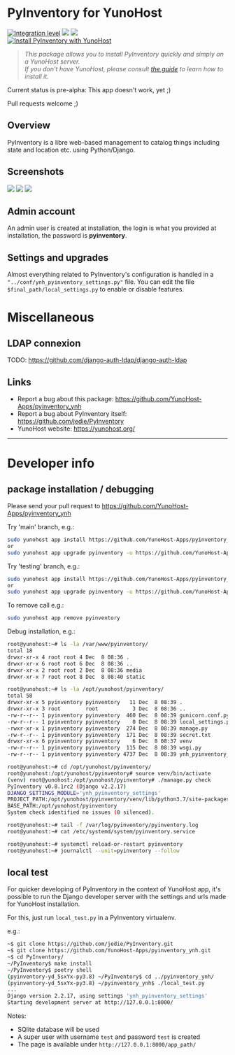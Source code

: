 # PyInventory for YunoHost

[![Integration level](https://dash.yunohost.org/integration/pyinventory.svg)](https://dash.yunohost.org/appci/app/pyinventory) ![](https://ci-apps.yunohost.org/ci/badges/pyinventory.status.svg) ![](https://ci-apps.yunohost.org/ci/badges/pyinventory.maintain.svg)  
[![Install PyInventory with YunoHost](https://install-app.yunohost.org/install-with-yunohost.png)](https://install-app.yunohost.org/?app=pyinventory)

> *This package allows you to install PyInventory quickly and simply on a YunoHost server.  
If you don't have YunoHost, please consult [the guide](https://yunohost.org/#/install) to learn how to install it.*

Current status is pre-alpha: This app doesn't work, yet ;)

Pull requests welcome ;)

## Overview

PyInventory is a libre web-based management to catalog things including state and location etc. using Python/Django.

## Screenshots

![](https://raw.githubusercontent.com/jedie/jedie.github.io/master/screenshots/PyInventory/PyInventory%20v0.2.0%20screenshot%201.png)
![](https://raw.githubusercontent.com/jedie/jedie.github.io/master/screenshots/PyInventory/PyInventory%20v0.1.0%20screenshot%202.png)
![](https://raw.githubusercontent.com/jedie/jedie.github.io/master/screenshots/PyInventory/PyInventory%20v0.1.0%20screenshot%203.png)

## Admin account

An admin user is created at installation, the login is what you provided at installation, the password is **pyinventory**.

## Settings and upgrades

Almost everything related to PyInventory's configuration is handled in a `"../conf/ynh_pyinventory_settings.py"` file.
You can edit the file `$final_path/local_settings.py` to enable or disable features.

# Miscellaneous

## LDAP connexion

TODO: https://github.com/django-auth-ldap/django-auth-ldap

## Links

 * Report a bug about this package: https://github.com/YunoHost-Apps/pyinventory_ynh
 * Report a bug about PyInventory itself: https://github.com/jedie/PyInventory
 * YunoHost website: https://yunohost.org/

---

# Developer info

## package installation / debugging

Please send your pull request to https://github.com/YunoHost-Apps/pyinventory_ynh

Try 'main' branch, e.g.:
```bash
sudo yunohost app install https://github.com/YunoHost-Apps/pyinventory_ynh/tree/main --debug
or
sudo yunohost app upgrade pyinventory -u https://github.com/YunoHost-Apps/pyinventory_ynh/tree/main --debug
```

Try 'testing' branch, e.g.:
```bash
sudo yunohost app install https://github.com/YunoHost-Apps/pyinventory_ynh/tree/testing --debug
or
sudo yunohost app upgrade pyinventory -u https://github.com/YunoHost-Apps/pyinventory_ynh/tree/testing --debug
```

To remove call e.g.:
```bash
sudo yunohost app remove pyinventory
```

Debug installation, e.g.:
```bash
root@yunohost:~# ls -la /var/www/pyinventory/
total 18
drwxr-xr-x 4 root root 4 Dec  8 08:36 .
drwxr-xr-x 6 root root 6 Dec  8 08:36 ..
drwxr-xr-x 2 root root 2 Dec  8 08:36 media
drwxr-xr-x 7 root root 8 Dec  8 08:40 static

root@yunohost:~# ls -la /opt/yunohost/pyinventory/
total 58
drwxr-xr-x 5 pyinventory pyinventory   11 Dec  8 08:39 .
drwxr-xr-x 3 root        root           3 Dec  8 08:36 ..
-rw-r--r-- 1 pyinventory pyinventory  460 Dec  8 08:39 gunicorn.conf.py
-rw-r--r-- 1 pyinventory pyinventory    0 Dec  8 08:39 local_settings.py
-rwxr-xr-x 1 pyinventory pyinventory  274 Dec  8 08:39 manage.py
-rw-r--r-- 1 pyinventory pyinventory  171 Dec  8 08:39 secret.txt
drwxr-xr-x 6 pyinventory pyinventory    6 Dec  8 08:37 venv
-rw-r--r-- 1 pyinventory pyinventory  115 Dec  8 08:39 wsgi.py
-rw-r--r-- 1 pyinventory pyinventory 4737 Dec  8 08:39 ynh_pyinventory_settings.py

root@yunohost:~# cd /opt/yunohost/pyinventory/
root@yunohost:/opt/yunohost/pyinventory# source venv/bin/activate
(venv) root@yunohost:/opt/yunohost/pyinventory# ./manage.py check
PyInventory v0.8.1rc2 (Django v2.2.17)
DJANGO_SETTINGS_MODULE='ynh_pyinventory_settings'
PROJECT_PATH:/opt/yunohost/pyinventory/venv/lib/python3.7/site-packages
BASE_PATH:/opt/yunohost/pyinventory
System check identified no issues (0 silenced).

root@yunohost:~# tail -f /var/log/pyinventory/pyinventory.log
root@yunohost:~# cat /etc/systemd/system/pyinventory.service

root@yunohost:~# systemctl reload-or-restart pyinventory
root@yunohost:~# journalctl --unit=pyinventory --follow
```

## local test

For quicker developing of PyInventory in the context of YunoHost app,
it's possible to run the Django developer server with the settings
and urls made for YunoHost installation.

For this, just run `local_test.py` in a PyInventory virtualenv. 

e.g.:
```bash
~$ git clone https://github.com/jedie/PyInventory.git
~$ git clone https://github.com/YunoHost-Apps/pyinventory_ynh.git
~$ cd PyInventory/
~/PyInventory$ make install
~/PyInventory$ poetry shell
(pyinventory-yd_5sxYx-py3.8) ~/PyInventory$ cd ../pyinventory_ynh/
(pyinventory-yd_5sxYx-py3.8) ~/pyinventory_ynh$ ./local_test.py
...
Django version 2.2.17, using settings 'ynh_pyinventory_settings'
Starting development server at http://127.0.0.1:8000/
```

Notes:

* SQlite database will be used
* A super user with username `test` and password `test` is created
* The page is available under `http://127.0.0.1:8000/app_path/`